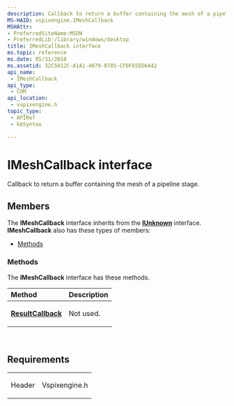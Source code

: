 ```yaml
---
description: Callback to return a buffer containing the mesh of a pipeline stage.
MS-HAID: vspixengine.IMeshCallback
MSHAttr:
- PreferredSiteName:MSDN
- PreferredLib:/library/windows/desktop
title: IMeshCallback interface
ms.topic: reference
ms.date: 05/31/2018
ms.assetid: 32C5012C-A1A1-4079-8785-CF0F65ED6A42
api_name: 
 - IMeshCallback
api_type: 
 - COM
api_location: 
 - vspixengine.h
topic_type: 
 - APIRef
 - kbSyntax

---
```


# <span id="vspixengine.imeshcallback"></span>IMeshCallback interface

Callback to return a buffer containing the mesh of a pipeline stage.

## Members

The **IMeshCallback** interface inherits from the [**IUnknown**](/windows/desktop/api/unknwn/nn-unknwn-iunknown) interface. **IMeshCallback** also has these types of members:

-   [Methods](#methods)

### <span id="methods"></span>Methods

The **IMeshCallback** interface has these methods.

<table><colgroup><col  /><col  /></colgroup><thead><tr class="header"><th style="text-align: left;">Method</th><th style="text-align: left;">Description</th></tr></thead><tbody><tr class="odd"><td style="text-align: left;"><a href="/windows/desktop/direct3dtools/imeshcallback-resultcallback-dword-byte-arr"><strong>ResultCallback</strong></a></td><td style="text-align: left;"><p>Not used.</p></td></tr></tbody></table>

 

## Requirements

<table><colgroup><col  /><col  /></colgroup><tbody><tr class="odd"><td><p>Header</p></td><td>Vspixengine.h</td></tr></tbody></table>

 

 
